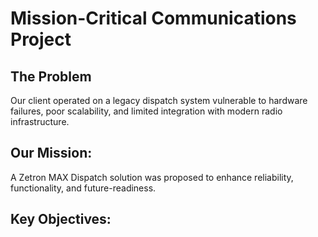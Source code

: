 # Mission-Critical Communications Project

## The Problem ##
Our client operated on a legacy dispatch system vulnerable to hardware failures, poor scalability, and limited integration with modern radio infrastructure.

## Our Mission:
A Zetron MAX Dispatch solution was proposed to enhance reliability, functionality, and future-readiness.

## Key Objectives:

